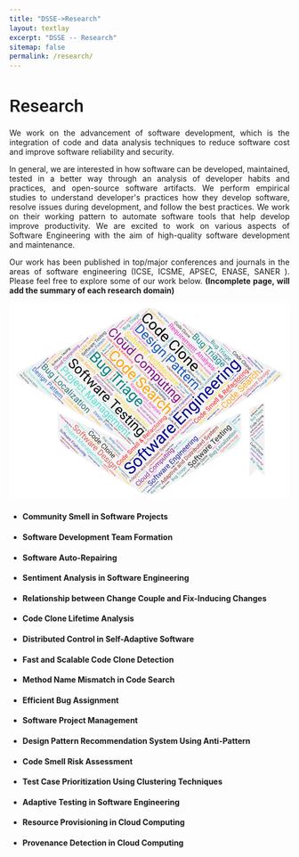 ```yaml
---
title: "DSSE->Research"
layout: textlay
excerpt: "DSSE -- Research"
sitemap: false
permalink: /research/
---
```


<h1 style="font-family: 'Roboto', sans-serif; font-weight: 500; font-size: 32px;">Research</h1>

<div class="col-sm-6"> 
<p align="justify">
We work on the advancement of software development, which is the integration of code and data analysis techniques to reduce software cost and improve software reliability and security.</p>

<p align="justify">
In general, we are interested in how software can be developed, maintained, tested in a better way through an analysis of developer habits and practices, 
and open-source software artifacts. We perform empirical studies to understand developer's practices how they develop software, resolve issues during development, 
and follow the best practices. We work on their working pattern to automate software tools that help develop improve productivity. We are excited to work on various aspects of Software Engineering with the aim of high-quality software development and maintenance.</p>

<p align="justify">
Our work has been published in top/major conferences and journals in the areas of software engineering (ICSE, ICSME, APSEC, ENASE, SANER ).
Please feel free to explore some of our work below. <b>(Incomplete page, will add the summary of each research domain)</b>
</p>
 


</div>
<div class="col-sm-6">
<img class="img-responsive" src="/images/research/se_word_art.png" >
</div>


<div class="col-sm-12"> 

* ####  Community Smell in Software Projects 

* ####   Software Development Team Formation

* ####  Software Auto-Repairing

* ####  Sentiment Analysis in Software Engineering

* ####  Relationship between Change Couple and Fix-Inducing Changes

* ####  Code Clone Lifetime Analysis

* ####  Distributed Control in Self-Adaptive Software

* ####  Fast and Scalable Code Clone Detection

* ####  Method Name Mismatch in Code Search

* ####   Efficient Bug Assignment

* ####  Software Project Management

* ####  Design Pattern Recommendation System Using Anti-Pattern

* ####  Code Smell Risk Assessment

* ####  Test Case Prioritization Using Clustering Techniques

* ####  Adaptive Testing in Software Engineering

* ####  Resource Provisioning in Cloud Computing

* ####  Provenance Detection in Cloud Computing

</div>



<br><br>
